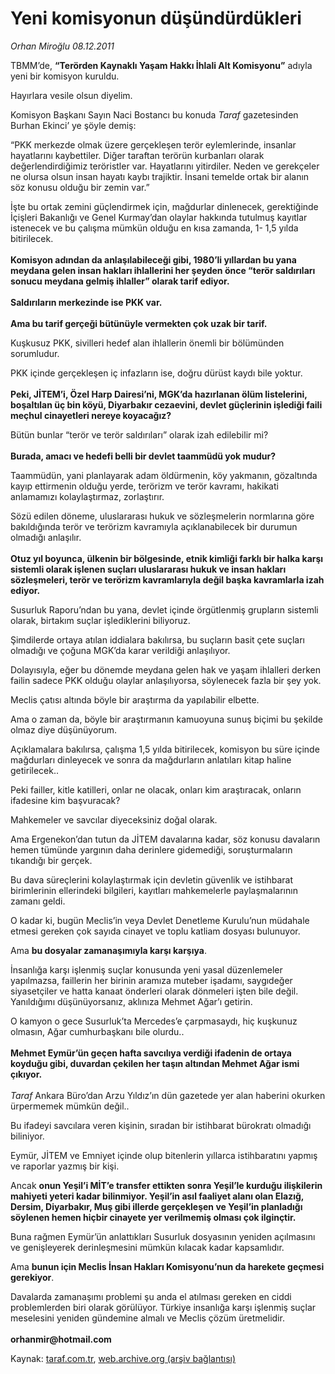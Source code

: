 # Yeni komisyonun düşündürdükleri

*Orhan Miroğlu 08.12.2011*

<div class="yazi"><p>TBMM’de, <b>“Terörden Kaynaklı Yaşam Hakkı İhlali Alt Komisyonu”</b> adıyla yeni bir komisyon kuruldu.</p>
<p>Hayırlara vesile olsun diyelim. </p>
<p>Komisyon Başkanı Sayın Naci Bostancı bu konuda <i>Taraf</i> gazetesinden Burhan Ekinci’ ye şöyle demiş:</p>
<p>“PKK merkezde olmak üzere gerçekleşen terör eylemlerinde, insanlar hayatlarını kaybettiler. Diğer taraftan terörün kurbanları olarak değerlendirdiğimiz teröristler var. Hayatlarını yitirdiler. Neden ve gerekçeler ne olursa olsun insan hayatı kaybı trajiktir. İnsani temelde ortak bir alanın söz konusu olduğu bir zemin var.”</p>
<p>İşte bu ortak zemini güçlendirmek için, mağdurlar dinlenecek, gerektiğinde İçişleri Bakanlığı ve Genel Kurmay’dan olaylar hakkında tutulmuş kayıtlar istenecek ve bu çalışma mümkün olduğu en kısa zamanda, 1- 1,5 yılda bitirilecek.<br/><br/><b>Komisyon adından da anlaşılabileceği gibi, 1980’li yıllardan bu yana meydana gelen insan hakları ihlallerini her şeyden önce “terör saldırıları sonucu meydana gelmiş ihlaller” olarak tarif ediyor.<br/><br/></b><b>Saldırıların merkezinde ise PKK var. <br/><br/></b><b>Ama bu tarif gerçeği bütünüyle vermekten çok uzak bir tarif.</b></p>
<p>Kuşkusuz PKK, sivilleri hedef alan ihlallerin önemli bir bölümünden sorumludur.</p>
<p>PKK içinde gerçekleşen iç infazların ise, doğru dürüst kaydı bile yoktur.<br/><br/><b>Peki, JİTEM’i, Özel Harp Dairesi’ni, MGK’da hazırlanan ölüm listelerini, boşaltılan üç bin köyü, Diyarbakır cezaevini, devlet güçlerinin işlediği faili meçhul cinayetleri nereye koyacağız?</b></p>
<p>Bütün bunlar “terör ve terör saldırıları” olarak izah edilebilir mi?<br/><br/><b>Burada, amacı ve hedefi belli bir devlet taammüdü yok mudur?</b></p>
<p>Taammüdün, yani planlayarak adam öldürmenin, köy yakmanın, gözaltında kayıp ettirmenin olduğu yerde, terörizm ve terör kavramı, hakikati anlamamızı kolaylaştırmaz, zorlaştırır.</p>
<p>Sözü edilen döneme, uluslararası hukuk ve sözleşmelerin normlarına göre bakıldığında terör ve terörizm kavramıyla açıklanabilecek bir durumun olmadığı anlaşılır.<br/><br/><b>Otuz yıl boyunca, ülkenin bir bölgesinde, etnik kimliği farklı bir halka karşı sistemli olarak işlenen suçları uluslararası hukuk ve insan hakları sözleşmeleri, terör ve terörizm kavramlarıyla değil başka kavramlarla izah ediyor. </b></p>
<p>Susurluk Raporu’ndan bu yana, devlet içinde örgütlenmiş grupların sistemli olarak, birtakım suçlar işlediklerini biliyoruz.</p>
<p>Şimdilerde ortaya atılan iddialara bakılırsa, bu suçların basit çete suçları olmadığı ve çoğuna MGK’da karar verildiği anlaşılıyor.</p>
<p>Dolayısıyla, eğer bu dönemde meydana gelen hak ve yaşam ihlalleri derken failin sadece PKK olduğu olaylar anlaşılıyorsa, söylenecek fazla bir şey yok.</p>
<p>Meclis çatısı altında böyle bir araştırma da yapılabilir elbette.</p>
<p>Ama o zaman da, böyle bir araştırmanın kamuoyuna sunuş biçimi bu şekilde olmaz diye düşünüyorum.</p>
<p>Açıklamalara bakılırsa, çalışma 1,5 yılda bitirilecek, komisyon bu süre içinde mağdurları dinleyecek ve sonra da mağdurların anlatıları kitap haline getirilecek..</p>
<p>Peki failler, kitle katilleri, onlar ne olacak, onları kim araştıracak, onların ifadesine kim başvuracak?</p>
<p>Mahkemeler ve savcılar diyeceksiniz doğal olarak.</p>
<p>Ama Ergenekon’dan tutun da JİTEM davalarına kadar, söz konusu davaların hemen tümünde yargının daha derinlere gidemediği, soruşturmaların tıkandığı bir gerçek.</p>
<p>Bu dava süreçlerini kolaylaştırmak için devletin güvenlik ve istihbarat birimlerinin ellerindeki bilgileri, kayıtları mahkemelerle paylaşmalarının zamanı geldi.</p>
<p>O kadar ki, bugün Meclis’in veya Devlet Denetleme Kurulu’nun müdahale etmesi gereken çok sayıda cinayet ve toplu katliam dosyası bulunuyor.</p>
<p>Ama <b>bu dosyalar zamanaşımıyla karşı karşıya</b>.</p>
<p>İnsanlığa karşı işlenmiş suçlar konusunda yeni yasal düzenlemeler yapılmazsa, faillerin her birinin aramıza muteber işadamı, saygıdeğer siyasetçiler ve hatta kanaat önderleri olarak dönmeleri işten bile değil. Yanıldığımı düşünüyorsanız, aklınıza Mehmet Ağar’ı getirin. </p>
<p>O kamyon o gece Susurluk’ta Mercedes’e çarpmasaydı, hiç kuşkunuz olmasın, Ağar cumhurbaşkanı bile olurdu..<br/><br/><b>Mehmet Eymür’ün geçen hafta savcılıya verdiği ifadenin de ortaya koyduğu gibi, duvardan çekilen her taşın altından Mehmet Ağar ismi çıkıyor.<br/><br/></b><i>Taraf</i> Ankara Büro’dan Arzu Yıldız’ın dün gazetede yer alan haberini okurken ürpermemek mümkün değil..</p>
<p>Bu ifadeyi savcılara veren kişinin, sıradan bir istihbarat bürokratı olmadığı biliniyor.</p>
<p>Eymür, JİTEM ve Emniyet içinde olup bitenlerin yıllarca istihbaratını yapmış ve raporlar yazmış bir kişi. </p>
<p>Ancak <b>onun Yeşil’i MİT’e transfer ettikten sonra Yeşil’le kurduğu ilişkilerin mahiyeti yeteri kadar bilinmiyor. Yeşil’in asıl faaliyet alanı olan Elazığ, Dersim, Diyarbakır, Muş gibi illerde gerçekleşen ve Yeşil’in planladığı söylenen hemen hiçbir cinayete yer verilmemiş olması çok ilginçtir.</b> </p>
<p>Buna rağmen Eymür’ün anlattıkları Susurluk dosyasının yeniden açılmasını ve genişleyerek derinleşmesini mümkün kılacak kadar kapsamlıdır. </p>
<p>Ama <b>bunun için Meclis İnsan Hakları Komisyonu’nun da harekete geçmesi gerekiyor</b>.</p>
<p>Davalarda zamanaşımı problemi şu anda el atılması gereken en ciddi problemlerden biri olarak görülüyor. Türkiye insanlığa karşı işlenmiş suçlar meselesini yeniden gündemine almalı ve Meclis çözüm üretmelidir.<br/><br/><b>orhanmir@hotmail.com</b></p>
</div>

Kaynak: [taraf.com.tr](http://www.taraf.com.tr/orhan-miroglu/makale-yeni-komisyonun-dusundurdukleri.htm), [web.archive.org (arşiv bağlantısı)](http://web.archive.org/web/20130721114313/http://www.taraf.com.tr/orhan-miroglu/makale-yeni-komisyonun-dusundurdukleri.htm)
